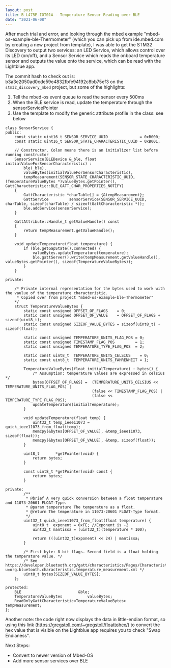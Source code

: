 ```yaml
---
layout: post
title: B-L475E-IOT01A - Temperature Sensor Reading over BLE
date: "2021-06-08"
---
```


After much trial and error, and looking through the mbed example "mbed-os-example-ble-Thermometer" (which you can pick up from ide.mbed.com by creating a new project from template), I was able to get the STM32 Discovery to output two services: an LED Service, which allows control over its LED (on/off), and a Sensor Service which reads the onboard temperature sensor and outputs the value onto the service, which can be read with the Lightblue app.

The commit hash to check out is: b3a3e2050ad0cde59e4832fbfe94192c8bb75ef3 on the `stm32_discovery_mbed` project, but some of the highlights:
1. Tell the mbed-os event queue to read the sensor every 500ms
2. When the BLE service is read, update the temperature through the sensorServicePointer
3. Use the template to modify the generic attribute profile in the class: see below

```
class SensorService {
public:
    const static uint16_t SENSOR_SERVICE_UUID              = 0xB000;
    const static uint16_t SENSOR_STATE_CHARACTERISTIC_UUID = 0xB001;

    // Constructor. Colon means there is an initializer list before running constructor
    SensorService(BLEDevice &_ble, float initialValueForSensorCharacteristic) :
        ble(_ble), 
        valueBytes(initialValueForSensorCharacteristic), 
        tempMeasurement(SENSOR_STATE_CHARACTERISTIC_UUID, (TemperatureValueBytes *)valueBytes.getPointer(), GattCharacteristic::BLE_GATT_CHAR_PROPERTIES_NOTIFY)
    {
        GattCharacteristic *charTable[] = {&tempMeasurement};
        GattService         sensorService(SENSOR_SERVICE_UUID, charTable, sizeof(charTable) / sizeof(GattCharacteristic *));
        ble.addService(sensorService);
    }

    GattAttribute::Handle_t getValueHandle() const
    {
        return tempMeasurement.getValueHandle();
    }

    void updateTemperature(float temperature) {
        if (ble.getGapState().connected) {
            valueBytes.updateTemperature(temperature);
            ble.gattServer().write(tempMeasurement.getValueHandle(), valueBytes.getPointer(), sizeof(TemperatureValueBytes));
        }
    }

private:
    
    /* Private internal representation for the bytes used to work with the vaulue of the temperature characteristic. 
     * Copied over from project "mbed-os-example-ble-Thermometer"
    */
    struct TemperatureValueBytes {
        static const unsigned OFFSET_OF_FLAGS    = 0;
        static const unsigned OFFSET_OF_VALUE    = OFFSET_OF_FLAGS + sizeof(uint8_t);
        static const unsigned SIZEOF_VALUE_BYTES = sizeof(uint8_t) + sizeof(float);

        static const unsigned TEMPERATURE_UNITS_FLAG_POS = 0;
        static const unsigned TIMESTAMP_FLAG_POS         = 1;
        static const unsigned TEMPERATURE_TYPE_FLAG_POS  = 2;

        static const uint8_t  TEMPERATURE_UNITS_CELSIUS    = 0;
        static const uint8_t  TEMPERATURE_UNITS_FAHRENHEIT = 1;

        TemperatureValueBytes(float initialTemperature) : bytes() {
            /* Assumption: temperature values are expressed in celsius */
            bytes[OFFSET_OF_FLAGS] =  (TEMPERATURE_UNITS_CELSIUS << TEMPERATURE_UNITS_FLAG_POS) |
                                      (false << TIMESTAMP_FLAG_POS) |
                                      (false << TEMPERATURE_TYPE_FLAG_POS);
            updateTemperature(initialTemperature);
        }

        void updateTemperature(float temp) {
            uint32_t temp_ieee11073 = quick_ieee11073_from_float(temp);
            memcpy(&bytes[OFFSET_OF_VALUE], &temp_ieee11073, sizeof(float));
            memcpy(&bytes[OFFSET_OF_VALUE], &temp, sizeof(float));
        }

        uint8_t       *getPointer(void) {
            return bytes;
        }

        const uint8_t *getPointer(void) const {
            return bytes;
        }

private:
        /**
         * @brief A very quick conversion between a float temperature and 11073-20601 FLOAT-Type.
         * @param temperature The temperature as a float.
         * @return The temperature in 11073-20601 FLOAT-Type format.
         */
        uint32_t quick_ieee11073_from_float(float temperature) {
            uint8_t  exponent = 0xFE; //Exponent is -2
            uint32_t mantissa = (uint32_t)(temperature * 100);

            return (((uint32_t)exponent) << 24) | mantissa;
        }

        /* First byte: 8-bit flags. Second field is a float holding the temperature value. */
        /* See https://developer.bluetooth.org/gatt/characteristics/Pages/CharacteristicViewer.aspx?u=org.bluetooth.characteristic.temperature_measurement.xml */
        uint8_t bytes[SIZEOF_VALUE_BYTES];
    };

protected:
    BLE                         &ble;
    TemperatureValueBytes           valueBytes;
    ReadOnlyGattCharacteristic<TemperatureValueBytes>  tempMeasurement;
};
```

Another note: the code right now displays the data in little-endian format, so using this link (https://gregstoll.com/~gregstoll/floattohex/) to convert the hex value that is visible on the Lightblue app requires you to check "Swap Endianess".

Next Steps: 
- Convert to newer version of Mbed-OS
- Add more sensor services over BLE